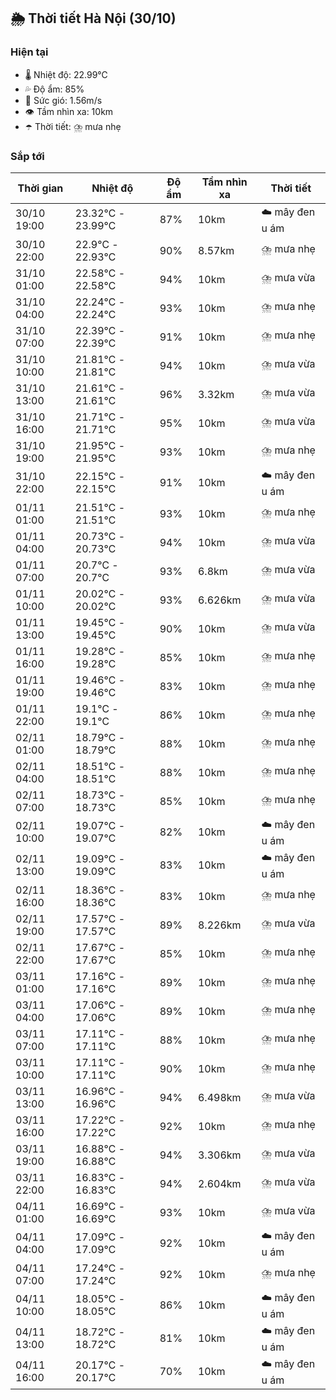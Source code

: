 ## 🌦️ Thời tiết Hà Nội (30/10)

### Hiện tại

- 🌡️ Nhiệt độ: 22.99℃
- 💦 Độ ẩm: 85%
- 💨 Sức gió: 1.56m/s
- 👁️ Tầm nhìn xa: 10km
- ☂️ Thời tiết: ⛈️ mưa nhẹ

### Sắp tới

| Thời gian | Nhiệt độ | Độ ẩm | Tầm nhìn xa | Thời tiết |
| --- | --- | --- | --- | --- |
| 30/10 19:00 | 23.32℃ - 23.99℃ | 87% | 10km | ☁️ mây đen u ám |
| 30/10 22:00 | 22.9℃ - 22.93℃ | 90% | 8.57km | ⛈️ mưa nhẹ |
| 31/10 01:00 | 22.58℃ - 22.58℃ | 94% | 10km | ⛈️ mưa vừa |
| 31/10 04:00 | 22.24℃ - 22.24℃ | 93% | 10km | ⛈️ mưa nhẹ |
| 31/10 07:00 | 22.39℃ - 22.39℃ | 91% | 10km | ⛈️ mưa nhẹ |
| 31/10 10:00 | 21.81℃ - 21.81℃ | 94% | 10km | ⛈️ mưa vừa |
| 31/10 13:00 | 21.61℃ - 21.61℃ | 96% | 3.32km | ⛈️ mưa vừa |
| 31/10 16:00 | 21.71℃ - 21.71℃ | 95% | 10km | ⛈️ mưa vừa |
| 31/10 19:00 | 21.95℃ - 21.95℃ | 93% | 10km | ⛈️ mưa nhẹ |
| 31/10 22:00 | 22.15℃ - 22.15℃ | 91% | 10km | ☁️ mây đen u ám |
| 01/11 01:00 | 21.51℃ - 21.51℃ | 93% | 10km | ⛈️ mưa nhẹ |
| 01/11 04:00 | 20.73℃ - 20.73℃ | 94% | 10km | ⛈️ mưa vừa |
| 01/11 07:00 | 20.7℃ - 20.7℃ | 93% | 6.8km | ⛈️ mưa vừa |
| 01/11 10:00 | 20.02℃ - 20.02℃ | 93% | 6.626km | ⛈️ mưa vừa |
| 01/11 13:00 | 19.45℃ - 19.45℃ | 90% | 10km | ⛈️ mưa vừa |
| 01/11 16:00 | 19.28℃ - 19.28℃ | 85% | 10km | ⛈️ mưa nhẹ |
| 01/11 19:00 | 19.46℃ - 19.46℃ | 83% | 10km | ⛈️ mưa nhẹ |
| 01/11 22:00 | 19.1℃ - 19.1℃ | 86% | 10km | ⛈️ mưa nhẹ |
| 02/11 01:00 | 18.79℃ - 18.79℃ | 88% | 10km | ⛈️ mưa nhẹ |
| 02/11 04:00 | 18.51℃ - 18.51℃ | 88% | 10km | ⛈️ mưa nhẹ |
| 02/11 07:00 | 18.73℃ - 18.73℃ | 85% | 10km | ⛈️ mưa nhẹ |
| 02/11 10:00 | 19.07℃ - 19.07℃ | 82% | 10km | ☁️ mây đen u ám |
| 02/11 13:00 | 19.09℃ - 19.09℃ | 83% | 10km | ☁️ mây đen u ám |
| 02/11 16:00 | 18.36℃ - 18.36℃ | 83% | 10km | ⛈️ mưa nhẹ |
| 02/11 19:00 | 17.57℃ - 17.57℃ | 89% | 8.226km | ⛈️ mưa vừa |
| 02/11 22:00 | 17.67℃ - 17.67℃ | 85% | 10km | ⛈️ mưa nhẹ |
| 03/11 01:00 | 17.16℃ - 17.16℃ | 89% | 10km | ⛈️ mưa nhẹ |
| 03/11 04:00 | 17.06℃ - 17.06℃ | 89% | 10km | ⛈️ mưa nhẹ |
| 03/11 07:00 | 17.11℃ - 17.11℃ | 88% | 10km | ⛈️ mưa nhẹ |
| 03/11 10:00 | 17.11℃ - 17.11℃ | 90% | 10km | ⛈️ mưa nhẹ |
| 03/11 13:00 | 16.96℃ - 16.96℃ | 94% | 6.498km | ⛈️ mưa vừa |
| 03/11 16:00 | 17.22℃ - 17.22℃ | 92% | 10km | ⛈️ mưa nhẹ |
| 03/11 19:00 | 16.88℃ - 16.88℃ | 94% | 3.306km | ⛈️ mưa vừa |
| 03/11 22:00 | 16.83℃ - 16.83℃ | 94% | 2.604km | ⛈️ mưa vừa |
| 04/11 01:00 | 16.69℃ - 16.69℃ | 93% | 10km | ⛈️ mưa vừa |
| 04/11 04:00 | 17.09℃ - 17.09℃ | 92% | 10km | ☁️ mây đen u ám |
| 04/11 07:00 | 17.24℃ - 17.24℃ | 92% | 10km | ⛈️ mưa nhẹ |
| 04/11 10:00 | 18.05℃ - 18.05℃ | 86% | 10km | ☁️ mây đen u ám |
| 04/11 13:00 | 18.72℃ - 18.72℃ | 81% | 10km | ☁️ mây đen u ám |
| 04/11 16:00 | 20.17℃ - 20.17℃ | 70% | 10km | ☁️ mây đen u ám |
